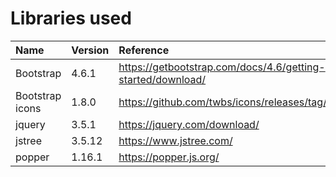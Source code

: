 <!--
/****************************************************************
 *                                                              *
 * Copyright (c) 2022 YottaDB LLC and/or its subsidiaries.      *
 * All rights reserved.                                         *
 *                                                              *
 * This source code contains the intellectual property          *
 * of its copyright holder(s), and is made available            *
 * under a license.  If you do not know the terms of            *
 * the license, please stop and do not read further.            *
 *                                                              *
 ****************************************************************/
-->

# Libraries used

| Name | Version | Reference | License |
| :---| :---      | :--- | :--- |
| Bootstrap | 4.6.1 | https://getbootstrap.com/docs/4.6/getting-started/download/ | MIT | 
| Bootstrap icons | 1.8.0 | https://github.com/twbs/icons/releases/tag/v1.8.0 | MIT | 
| jquery | 3.5.1 | https://jquery.com/download/ | MIT |
| jstree | 3.5.12 | https://www.jstree.com/ | MIT |
| popper | 1.16.1 | https://popper.js.org/ | MIT |
